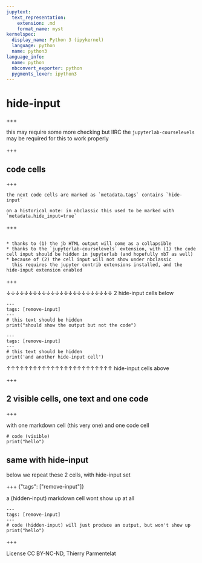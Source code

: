 ```yaml
---
jupytext:
  text_representation:
    extension: .md
    format_name: myst
kernelspec:
  display_name: Python 3 (ipykernel)
  language: python
  name: python3
language_info:
  name: python
  nbconvert_exporter: python
  pygments_lexer: ipython3
---
```


# hide-input

+++

this may require some more checking but IIRC the `jupyterlab-courselevels` may be required for this to work properly

+++

## code cells

+++

````{caution}
the next code cells are marked as `metadata.tags` contains `hide-input`

on a historical note: in nbclassic this used to be marked with `metadata.hide_input=true`
````

+++

````{note}

* thanks to (1) the jb HTML output will come as a collapsible
* thanks to the `jupyterlab-courselevels` extension, with (1) the code cell input should be hidden in jupyterlab (and hopefully nb7 as well)
* because of (2) the cell input will not show under nbclassic  
  this requires the jupyter contrib extensions installed, and the hide-input extension enabled
````

+++

↓↓↓↓↓↓↓↓↓↓↓↓↓↓↓↓↓↓↓↓↓↓↓↓ 2 hide-input cells below

```{code-cell} ipython3
---
tags: [remove-input]
---
# this text should be hidden
print("should show the output but not the code")
```

```{code-cell} ipython3
---
tags: [remove-input]
---
# this text should be hidden
print('and another hide-input cell')
```

↑↑↑↑↑↑↑↑↑↑↑↑↑↑↑↑↑↑↑↑↑↑↑↑ hide-input cells above

+++

## 2 visible cells, one text and one code

+++

with one markdown cell (this very one) and one code cell

```{code-cell} ipython3
# code (visible)
print("hello")
```

## same with hide-input

below we repeat these 2 cells, with hide-input set

+++ {"tags": ["remove-input"]}

a (hidden-input) markdown cell wont show up at all

```{code-cell} ipython3
---
tags: [remove-input]
---
# code (hidden-input) will just produce an output, but won't show up
print("hello")
```

+++

License CC BY-NC-ND, Thierry Parmentelat
